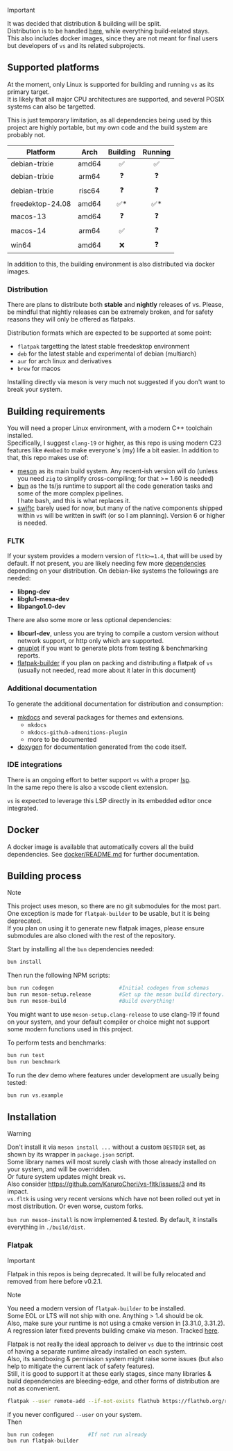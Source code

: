 > [!IMPORTANT]  
> It was decided that distribution & building will be split.  
> Distribution is to be handled [here](https://github.com/lazy-eggplant/vs.autobuilds), while everything build-related stays.  
> This also includes docker images, since they are not meant for final users but developers of `vs` and its related subprojects.

## Supported platforms

At the moment, only Linux is supported for building and running `vs` as its primary target.  
It is likely that all major CPU architectures are supported, and several POSIX systems can also be targetted.

This is just temporary limitation, as all dependencies being used by this project are highly portable, but my own code and the build system are probably not.

| **Platform**     | **Arch** | **Building** | **Running** |
| ---------------- | :------: | :----------: | :---------: |
| debian-trixie    |  amd64   |      ✅      |     ✅      |
| debian-trixie    |  arm64   |      ❓      |     ❓      |
| debian-trixie    |  risc64  |      ❓      |     ❓      |
| freedektop-24.08 |  amd64   |     ✅\*     |    ✅\*     |
| macos-13         |  amd64   |      ❓      |     ❓      |
| macos-14         |  arm64   |      ✅      |     ❓      |
| win64            |  amd64   |      ❌      |     ❓      |

In addition to this, the building environment is also distributed via docker images.

### Distribution

There are plans to distribute both **stable** and **nightly** releases of vs. Please, be mindful that nightly releases can be extremely broken, and for safety reasons they will only be offered as flatpaks.

Distribution formats which are expected to be supported at some point:

- `flatpak` targetting the latest stable freedesktop environment
- `deb` for the latest stable and experimental of debian (multiarch)
- `aur` for arch linux and derivatives
- `brew` for macos

Installing directly via meson is very much not suggested if you don't want to break your system.

## Building requirements

You will need a proper Linux environment, with a modern C++ toolchain installed.  
Specifically, I suggest `clang-19` or higher, as this repo is using modern C23 features like `#embed` to make everyone's (my) life a bit easier.
In addition to that, this repo makes use of:

- [meson](https://mesonbuild.com/) as its main build system. Any recent-ish version will do (unless you need `zig` to simplify cross-compiling; for that >= 1.60 is needed)
- [bun](https://bun.sh/) as the ts/js runtime to support all the code generation tasks and some of the more complex pipelines.  
   I hate bash, and this is what replaces it.
- [swiftc](https://www.swift.org/documentation/swift-compiler/) barely used for now, but many of the native components shipped within `vs` will be written in swift (or so I am planning). Version 6 or higher is needed.

### FLTK

If your system provides a modern version of `fltk>=1.4`, that will be used by default. If not present, you are likely needing few more [dependencies](https://github.com/fltk/fltk/blob/master/README.Unix.txt) depending on your distribution. On debian-like systems the followings are needed:

- **libpng-dev**
- **libglu1-mesa-dev**
- **libpango1.0-dev**

There are also some more or less optional dependencies:

- **libcurl-dev**, unless you are trying to compile a custom version without network support, or http only which are supported.
- [gnuplot](http://www.gnuplot.info/) if you want to generate plots from testing & benchmarking reports.
- [flatpak-builder](https://docs.flatpak.org/en/latest/flatpak-builder.html) if you plan on packing and distributing a flatpak of `vs` (usually not needed, read more about it later in this document)

### Additional documentation

To generate the additional documentation for distribution and consumption:

- [mkdocs](https://www.mkdocs.org/) and several packages for themes and extensions.
  - `mkdocs`
  - `mkdocs-github-admonitions-plugin`
  - more to be documented
- [doxygen](https://www.doxygen.nl/) for documentation generated from the code itself.

### IDE integrations

There is an ongoing effort to better support `vs` with a proper [lsp](https://github.com/lazy-eggplant/vs.lsp).  
In the same repo there is also a vscode client extension.

`vs` is expected to leverage this LSP directly in its embedded editor once integrated.

## Docker

A docker image is available that automatically covers all the build dependencies. See
[docker/README.md](../docker/README.md) for further documentation.

## Building process

> [!NOTE]  
> This project uses meson, so there are no git submodules for the most part.
> One exception is made for `flatpak-builder` to be usable, but it is being deprecated.  
> If you plan on using it to generate new flatpak images, please ensure submodules are also cloned with the rest of the repository.

Start by installing all the `bun` dependencies needed:

```bash
bun install
```

Then run the following NPM scripts:

```bash
bun run codegen                     #Initial codegen from schemas
bun run meson-setup.release         #Set up the meson build directory.
bun run meson-build                 #Build everything!
```

You might want to use `meson-setup.clang-release` to use clang-19 if found on your system, and your default compiler or choice might not support some modern functions used in this project.

To perform tests and benchmarks:

```bash
bun run test
bun run benchmark
```

To run the dev demo where features under development are usually being tested:

```bash
bun run vs.example
```

## Installation

> [!WARNING]  
> Don't install it via `meson install ...` without a custom `DESTDIR` set, as shown by its wrapper in `package.json` script.  
> Some library names will most surely clash with those already installed on your system, and will be overridden.  
> Or future system updates might break `vs`.  
> Also consider https://github.com/KaruroChori/vs-fltk/issues/3 and its impact.  
> `vs.fltk` is using very recent versions which have not been rolled out yet in most distribution. Or even worse, custom forks.

`bun run meson-install` is now implemented & tested. By default, it installs everything in `./build/dist`.

### Flatpak

> [!IMPORTANT]  
> Flatpak in this repos is being deprecated. It will be fully relocated and removed from here before v0.2.1.

> [!NOTE]  
> You need a modern version of `flatpak-builder` to be installed.  
> Some EOL or LTS will not ship with one. Anything > 1.4 should be ok.  
> Also, make sure your runtime is not using a cmake version in $[3.31.0,3.31.2)$.  
> A regression later fixed prevents building cmake via meson. Tracked [here](https://github.com/KaruroChori/vs-fltk/issues/46).

Flatpak is not really the ideal approach to deliver `vs` due to the intrinsic cost of having a separate runtime already installed on each system.  
Also, its sandboxing & permission system might raise some issues (but also help to mitigate the current lack of safety features).  
Still, it is good to support it at these early stages, since many libraries & build dependencies are bleeding-edge, and other forms of distribution are not as convenient.

```sh
flatpak --user remote-add --if-not-exists flathub https://flathub.org/repo/flathub.flatpakrepo
```

if you never configured `--user` on your system.  
Then

```sh
bun run codegen           #If not run already
bun run flatpak-builder
```

